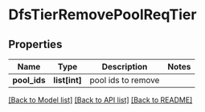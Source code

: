 # DfsTierRemovePoolReqTier

## Properties
Name | Type | Description | Notes
------------ | ------------- | ------------- | -------------
**pool_ids** | **list[int]** | pool ids to remove | 

[[Back to Model list]](../README.md#documentation-for-models) [[Back to API list]](../README.md#documentation-for-api-endpoints) [[Back to README]](../README.md)



